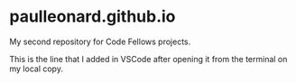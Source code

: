 # paulleonard.github.io
My second repository for Code Fellows projects.

This is the line that I added in VSCode after opening it from the terminal on my local copy.